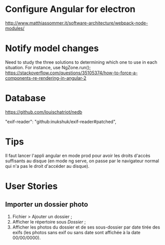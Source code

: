 # Configure Angular for electron
http://www.matthiassommer.it/software-architecture/webpack-node-modules/

# Notify model changes
Need to study the three solutions to determining which one to use in each situation.
For instance, use NgZone.run();
https://stackoverflow.com/questions/35105374/how-to-force-a-components-re-rendering-in-angular-2

# Database
https://github.com/louischatriot/nedb

"exif-reader": "github:inukshuk/exif-reader#patched",

# Tips
Il faut lancer l'appli angular en mode prod pour avoir les droits d'accès suffisants au disque (en mode ng serve, on passe par le navigateur normal qui n'a pas le droit d'accéder au disque).

# User Stories
## Importer un dossier photo
1. Fichier > Ajouter un dossier ;
2. Afficher le répertoire sous *Dossier* ;
3. Afficher les photos du dossier et de ses sous-dossier par date tirée des exifs (les photos sans exif ou sans date sont affichée à la date 00/00/0000).